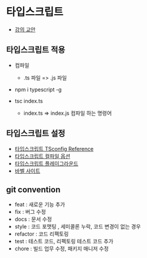 # 타입스크립트


- [강의  교안](https://joshua1988.github.io/ts/)


## 타입스크립트 적용

- 컴파일
  - .ts 파일 =>  .js 파일

- npm i typescript -g
- tsc index.ts
  - index.ts => index.js 컴파일 하는 명령어


## 타입스크립트 설정

- [타입스크립트 TSconfig Reference](https://www.typescriptlang.org/tsconfig)
- [타입스크립트 컬파일 옵션](https://www.typescriptlang.org/docs/handbook/compiler-options.html)
- [타입스크립트 플레이그라운드](https://www.typescriptlang.org/play)
- [바벨 사이트](https://babeljs.io/)

## git convention

- feat : 새로운 기능 추가
- fix : 버그 수정
- docs : 문서 수정
- style : 코드 포맷팅 , 세미콜론 누락, 코드 변경이 없는 경우
- refactor : 코드 리팩토링
- test : 테스트 코드, 리펙토링 테스트 코드 추가
- chore : 빌드 업무 수정, 패키지 매니저 수정
